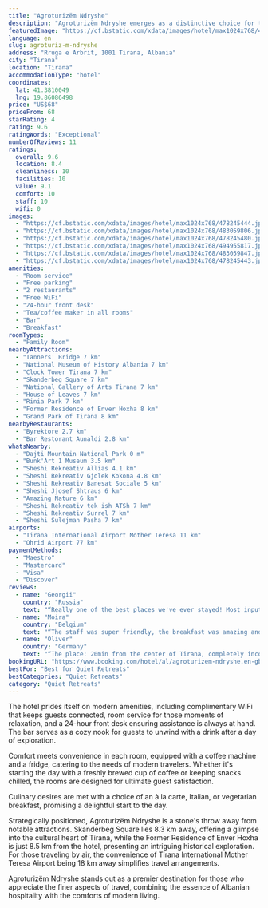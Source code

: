 ```yaml
---
title: "Agroturizëm Ndryshe"
description: "Agroturizëm Ndryshe emerges as a distinctive choice for travelers seeking a blend of comfort and convenience in Tirana."
featuredImage: "https://cf.bstatic.com/xdata/images/hotel/max1024x768/478245444.jpg?k=943489e268e90e68985ba7e866013789098d4e67cf4e77e37c60e8a609fb83df&o=&hp=1"
language: en
slug: agroturiz-m-ndryshe
address: "Rruga e Arbrit, 1001 Tirana, Albania"
city: "Tirana"
location: "Tirana"
accommodationType: "hotel"
coordinates:
  lat: 41.3810049
  lng: 19.86086498
price: "US$68"
priceFrom: 68
starRating: 4
rating: 9.6
ratingWords: "Exceptional"
numberOfReviews: 11
ratings:
  overall: 9.6
  location: 8.4
  cleanliness: 10
  facilities: 10
  value: 9.1
  comfort: 10
  staff: 10
  wifi: 0
images:
  - "https://cf.bstatic.com/xdata/images/hotel/max1024x768/478245444.jpg?k=943489e268e90e68985ba7e866013789098d4e67cf4e77e37c60e8a609fb83df&o=&hp=1"
  - "https://cf.bstatic.com/xdata/images/hotel/max1024x768/483059806.jpg?k=c8bb960f1636d503aa2ca05051a8a54ca8f7f30728356dd81cc1d9131e35fcc8&o=&hp=1"
  - "https://cf.bstatic.com/xdata/images/hotel/max1024x768/478245480.jpg?k=4acacbb87d61f219f6851398f9337a02acf13e0fc9d7a2516f19c8302b9d8176&o=&hp=1"
  - "https://cf.bstatic.com/xdata/images/hotel/max1024x768/494955817.jpg?k=051f316178e872443c46503665cb8756b981131fd2a83252d9d37c370fe3a30a&o=&hp=1"
  - "https://cf.bstatic.com/xdata/images/hotel/max1024x768/483059847.jpg?k=74b8731f6e3999d715734c172471f1d2d20b08f7cfb2ac846549634efeda8831&o=&hp=1"
  - "https://cf.bstatic.com/xdata/images/hotel/max1024x768/478245443.jpg?k=4b4f443f1bf963dedeede8f6e31469fe347716f4ca2774690361cd7c6d519468&o=&hp=1"
amenities:
  - "Room service"
  - "Free parking"
  - "2 restaurants"
  - "Free WiFi"
  - "24-hour front desk"
  - "Tea/coffee maker in all rooms"
  - "Bar"
  - "Breakfast"
roomTypes:
  - "Family Room"
nearbyAttractions:
  - "Tanners' Bridge 7 km"
  - "National Museum of History Albania 7 km"
  - "Clock Tower Tirana 7 km"
  - "Skanderbeg Square 7 km"
  - "National Gallery of Arts Tirana 7 km"
  - "House of Leaves 7 km"
  - "Rinia Park 7 km"
  - "Former Residence of Enver Hoxha 8 km"
  - "Grand Park of Tirana 8 km"
nearbyRestaurants:
  - "Byrektore 2.7 km"
  - "Bar Restorant Aunaldi 2.8 km"
whatsNearby:
  - "Dajti Mountain National Park 0 m"
  - "Bunk'Art 1 Museum 3.5 km"
  - "Sheshi Rekreativ Allias 4.1 km"
  - "Sheshi Rekreativ Gjolek Kokona 4.8 km"
  - "Sheshi Rekreativ Banesat Sociale 5 km"
  - "Sheshi Jjosef Shtraus 6 km"
  - "Amazing Nature 6 km"
  - "Sheshi Rekreativ tek ish ATSh 7 km"
  - "Sheshi Rekreativ Surrel 7 km"
  - "Sheshi Sulejman Pasha 7 km"
airports:
  - "Tirana International Airport Mother Teresa 11 km"
  - "Ohrid Airport 77 km"
paymentMethods:
  - "Maestro"
  - "Mastercard"
  - "Visa"
  - "Discover"
reviews:
  - name: "Georgii"
    country: "Russia"
    text: "“Really one of the best places we've ever stayed! Most input did the restaurant. It's a five-star cuisine, interior, service and taste. Great variety of food on the menu, meat, fish, seafood, dessert, and all very tasty. We took 5 dishes for...”"
  - name: "Moira"
    country: "Belgium"
    text: "“The staff was super friendly, the breakfast was amazing and the room was very clean and comfortable. The cabin was very beautiful, and it looked like the pictures. We arrived very late to the accommodation due to a very late flight and there was...”"
  - name: "Oliver"
    country: "Germany"
    text: "“The place: 20min from the center of Tirana, completely inconspicuous on a road secluded from the outside world by a dense hedge and wall. Very well-kept garden with fountain, mowed lawn and flowers and plants. Next to the restaurant of the same...”"
bookingURL: "https://www.booking.com/hotel/al/agroturizem-ndryshe.en-gb.html?aid=8035640"
bestFor: "Best for Quiet Retreats"
bestCategories: "Quiet Retreats"
category: "Quiet Retreats"
---
```


The hotel prides itself on modern amenities, including complimentary WiFi that keeps guests connected, room service for those moments of relaxation, and a 24-hour front desk ensuring assistance is always at hand. The bar serves as a cozy nook for guests to unwind with a drink after a day of exploration.

Comfort meets convenience in each room, equipped with a coffee machine and a fridge, catering to the needs of modern travelers. Whether it's starting the day with a freshly brewed cup of coffee or keeping snacks chilled, the rooms are designed for ultimate guest satisfaction.

Culinary desires are met with a choice of an à la carte, Italian, or vegetarian breakfast, promising a delightful start to the day. 

Strategically positioned, Agroturizëm Ndryshe is a stone's throw away from notable attractions. Skanderbeg Square lies 8.3 km away, offering a glimpse into the cultural heart of Tirana, while the Former Residence of Enver Hoxha is just 8.5 km from the hotel, presenting an intriguing historical exploration. For those traveling by air, the convenience of Tirana International Mother Teresa Airport being 18 km away simplifies travel arrangements.

Agroturizëm Ndryshe stands out as a premier destination for those who appreciate the finer aspects of travel, combining the essence of Albanian hospitality with the comforts of modern living.